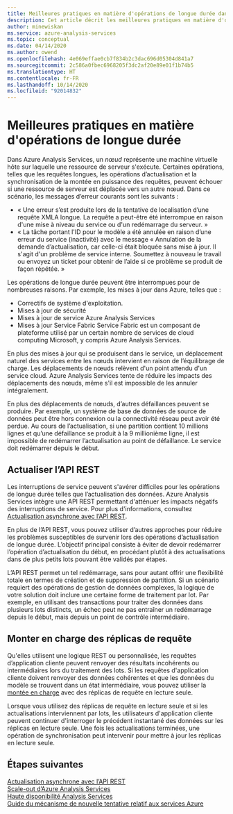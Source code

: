 ```yaml
---
title: Meilleures pratiques en matière d'opérations de longue durée dans Azure Analysis Services | Microsoft Docs
description: Cet article décrit les meilleures pratiques en matière d'opérations de longue durée.
author: minewiskan
ms.service: azure-analysis-services
ms.topic: conceptual
ms.date: 04/14/2020
ms.author: owend
ms.openlocfilehash: 4e069effae0cb7f834b2c3dac696d05304d841a7
ms.sourcegitcommit: 2c586a0fbec6968205f3dc2af20e89e01f1b74b5
ms.translationtype: HT
ms.contentlocale: fr-FR
ms.lasthandoff: 10/14/2020
ms.locfileid: "92014832"
---
```

# <a name="best-practices-for-long-running-operations"></a>Meilleures pratiques en matière d'opérations de longue durée

Dans Azure Analysis Services, un *nœud* représente une machine virtuelle hôte sur laquelle une ressource de serveur s'exécute. Certaines opérations, telles que les requêtes longues, les opérations d’actualisation et la synchronisation de la montée en puissance des requêtes, peuvent échouer si une ressource de serveur est déplacée vers un autre nœud. Dans ce scénario, les messages d’erreur courants sont les suivants :

- « Une erreur s’est produite lors de la tentative de localisation d’une requête XMLA longue. La requête a peut-être été interrompue en raison d'une mise à niveau du service ou d'un redémarrage du serveur. »
- « La tâche portant l'ID <guid>pour le modèle <database> a été annulée en raison d’une erreur du service (inactivité) avec le message « Annulation de la demande d’actualisation, car celle-ci était bloquée sans mise à jour. Il s'agit d'un problème de service interne. Soumettez à nouveau le travail ou envoyez un ticket pour obtenir de l’aide si ce problème se produit de façon répétée. »

Les opérations de longue durée peuvent être interrompues pour de nombreuses raisons. Par exemple, les mises à jour dans Azure, telles que : 
- Correctifs de système d'exploitation. 
- Mises à jour de sécurité
- Mises à jour de service Azure Analysis Services
- Mises à jour Service Fabric Service Fabric est un composant de plateforme utilisé par un certain nombre de services de cloud computing Microsoft, y compris Azure Analysis Services.

En plus des mises à jour qui se produisent dans le service, un déplacement naturel des services entre les nœuds intervient en raison de l’équilibrage de charge. Les déplacements de nœuds relèvent d'un point attendu d'un service cloud. Azure Analysis Services tente de réduire les impacts des déplacements des nœuds, même s'il est impossible de les annuler intégralement. 

En plus des déplacements de nœuds, d’autres défaillances peuvent se produire. Par exemple, un système de base de données de source de données peut être hors connexion ou la connectivité réseau peut avoir été perdue. Au cours de l’actualisation, si une partition contient 10 millions lignes et qu’une défaillance se produit à la 9 millionième ligne, il est impossible de redémarrer l’actualisation au point de défaillance. Le service doit redémarrer depuis le début. 

## <a name="refresh-rest-api"></a>Actualiser l’API REST

Les interruptions de service peuvent s'avérer difficiles pour les opérations de longue durée telles que l’actualisation des données. Azure Analysis Services intègre une API REST permettant d'atténuer les impacts négatifs des interruptions de service. Pour plus d'informations, consultez [Actualisation asynchrone avec l’API REST](analysis-services-async-refresh.md).
 
En plus de l’API REST, vous pouvez utiliser d’autres approches pour réduire les problèmes susceptibles de survenir lors des opérations d’actualisation de longue durée. L’objectif principal consiste à éviter de devoir redémarrer l’opération d’actualisation du début, en procédant plutôt à des actualisations dans de plus petits lots pouvant être validés par étapes. 
 
L’API REST permet un tel redémarrage, sans pour autant offrir une flexibilité totale en termes de création et de suppression de partition. Si un scénario requiert des opérations de gestion de données complexes, la logique de votre solution doit inclure une certaine forme de traitement par lot. Par exemple, en utilisant des transactions pour traiter des données dans plusieurs lots distincts, un échec peut ne pas entraîner un redémarrage depuis le début, mais depuis un point de contrôle intermédiaire. 
 
## <a name="scale-out-query-replicas"></a>Monter en charge des réplicas de requête

Qu'elles utilisent une logique REST ou personnalisée, les requêtes d’application cliente peuvent renvoyer des résultats incohérents ou intermédiaires lors du traitement des lots. Si les requêtes d'application cliente doivent renvoyer des données cohérentes et que les données du modèle se trouvent dans un état intermédiaire, vous pouvez utiliser la [montée en charge](analysis-services-scale-out.md) avec des réplicas de requête en lecture seule.

Lorsque vous utilisez des réplicas de requête en lecture seule et si les actualisations interviennent par lots, les utilisateurs d'application cliente peuvent continuer d'interroger le précédent instantané des données sur les réplicas en lecture seule. Une fois les actualisations terminées, une opération de synchronisation peut intervenir pour mettre à jour les réplicas en lecture seule.


## <a name="next-steps"></a>Étapes suivantes

[Actualisation asynchrone avec l’API REST](analysis-services-async-refresh.md)  
[Scale-out d’Azure Analysis Services](analysis-services-scale-out.md)  
[Haute disponibilité Analysis Services](analysis-services-bcdr.md)  
[Guide du mécanisme de nouvelle tentative relatif aux services Azure](/azure/architecture/best-practices/retry-service-specific)